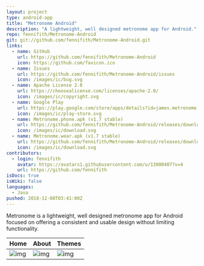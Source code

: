 ```yaml
---
layout: project
type: android-app
title: "Metronome Android"
description: "A lightweight, well designed metronome app for Android."
repo: fennifith/Metronome-Android
git: git://github.com/fennifith/Metronome-Android.git
links:
  - name: GitHub
    url: https://github.com/fennifith/Metronome-Android
    icon: https://github.com/favicon.ico
  - name: Issues
    url: https://github.com/fennifith/Metronome-Android/issues
    icon: /images/ic/bug.svg
  - name: Apache License 2.0
    url: https://choosealicense.com/licenses/apache-2.0/
    icon: /images/ic/copyright.svg
  - name: Google Play
    url: https://play.google.com/store/apps/details?id=james.metronome
    icon: /images/ic/play-store.svg
  - name: Metronome.phone.apk (v1.7 stable)
    url: https://github.com/fennifith/Metronome-Android/releases/download/v1.7/Metronome.phone.apk
    icon: /images/ic/download.svg
  - name: Metronome.wear.apk (v1.7 stable)
    url: https://github.com/fennifith/Metronome-Android/releases/download/v1.7/Metronome.wear.apk
    icon: /images/ic/download.svg
contributors:
  - login: fennifith
    avatar: https://avatars1.githubusercontent.com/u/13000407?v=4
    url: https://github.com/fennifith
isDocs: true
isWiki: false
languages:
  - Java
pushed: 2018-12-08T03:41:00Z
---
```


Metronome is a lightweight, well designed metronome app for Android focused on offering a consistent and usable design without limiting functionality.

| Home   | About  | Themes |
|--------|--------|--------|
|![img](https://raw.githubusercontent.com/fennifith/Metronome-Android/master/./.github/images/main.png?raw=true)|![img](https://raw.githubusercontent.com/fennifith/Metronome-Android/master/./.github/images/about.png?raw=true)|![img](https://raw.githubusercontent.com/fennifith/Metronome-Android/master/./.github/images/theme.png?raw=true)|
